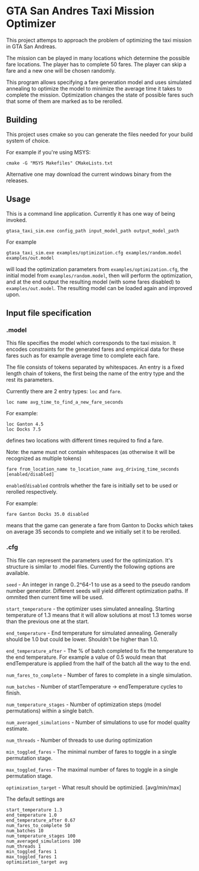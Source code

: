 # GTA San Andres Taxi Mission Optimizer

This project attemps to approach the problem of optimizing the taxi mission in GTA San Andreas.

The mission can be played in many locations which determine the possible fare locations. The player has to complete 50 fares. The player can skip a fare and a new one will be chosen randomly.

This program allows specifying a fare generation model and uses simulated annealing to optimize the model to minimize the average time it takes to complete the mission. Optimization changes the state of possible fares such that some of them are marked as to be rerolled.

## Building

This project uses cmake so you can generate the files needed for your build system of choice.

For example if you're using MSYS:
```
cmake -G "MSYS Makefiles" CMakeLists.txt
```

Alternative one may download the current windows binary from the releases.

## Usage

This is a command line application. Currently it has one way of being invoked.
```
gtasa_taxi_sim.exe config_path input_model_path output_model_path
```

For example
```
gtasa_taxi_sim.exe examples/optimization.cfg examples/random.model examples/out.model
```
will load the optimization parameters from `examples/optimization.cfg`, the initial model from `examples/random.model`, then will perform the optimization, and at the end output the resulting model (with some fares disabled) to `examples/out.model`. The resulting model can be loaded again and improved upon.

## Input file specification

### .model

This file specifies the model which corresponds to the taxi mission. It encodes constraints for the generated fares and empirical data for these fares such as for example average time to complete each fare.

The file consists of tokens separated by whitespaces. An entry is a fixed length chain of tokens, the first being the name of the entry type and the rest its parameters.

Currently there are 2 entry types: `loc` and `fare`.

```
loc name avg_time_to_find_a_new_fare_seconds
```

For example:
```
loc Ganton 4.5
loc Docks 7.5
```

defines two locations with different times required to find a fare.

Note: the name must not contain whitespaces (as otherwise it will be recognized as multiple tokens)

```
fare from_location_name to_location_name avg_driving_time_seconds [enabled/disabled]
```

`enabled`/`disabled` controls whether the fare is initially set to be used or rerolled respectively.

For example:
```
fare Ganton Docks 35.0 disabled
```

means that the game can generate a fare from Ganton to Docks which takes on average 35 seconds to complete and we initially set it to be rerolled.

### .cfg

This file can represent the parameters used for the optimization. It's structure is similar to .model files. Currently the following options are available.

`seed` - An integer in range 0..2^64-1 to use as a seed to the pseudo random number generator. Different seeds will yield different optimization paths. If ommited then current time will be used.

`start_temperature` - the optimizer uses simulated annealing. Starting temperature of 1.3 means that it will allow solutions at most 1.3 tomes worse than the previous one at the start.

`end_temperature` - End temperature for simulated annealing. Generally should be 1.0 but could be lower. Shouldn't be higher than 1.0.

`end_temperature_after` - The % of batch completed to fix the temperature to the end temperature. For example a value of 0.5 would mean that endTemperature is applied from the half of the batch all the way to the end.

`num_fares_to_complete` - Number of fares to complete in a single simulation.

`num_batches` - Number of startTemperature -> endTemperature cycles to finish.

`num_temperature_stages` - Number of optimization steps (model permutations) within a single batch.

`num_averaged_simulations` - Number of simulations to use for model quality estimate.

`num_threads` - Number of threads to use during optimization

`min_toggled_fares` - The minimal number of fares to toggle in a single permutation stage.

`max_toggled_fares` - The maximal number of fares to toggle in a single permutation stage.

`optimization_target` - What result should be optimizied. [avg/min/max]

The default settings are

```
start_temperature 1.3
end_temperature 1.0
end_temperature_after 0.67
num_fares_to_complete 50
num_batches 10
num_temperature_stages 100
num_averaged_simulations 100
num_threads 1
min_toggled_fares 1
max_toggled_fares 1
optimization_target avg
```